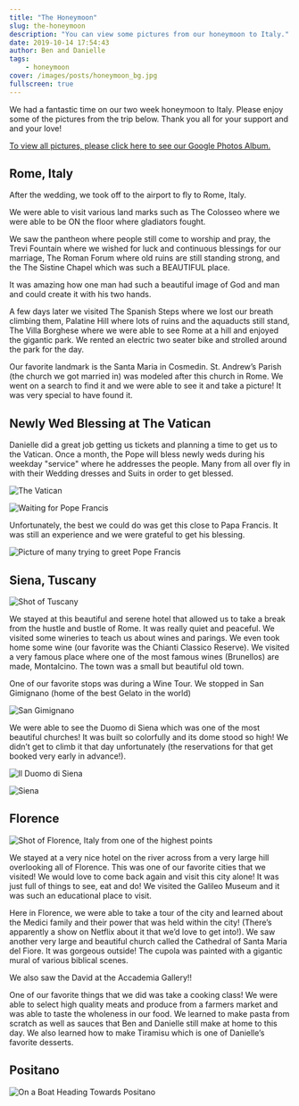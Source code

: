 ```yaml
---
title: "The Honeymoon"
slug: the-honeymoon
description: "You can view some pictures from our honeymoon to Italy."
date: 2019-10-14 17:54:43
author: Ben and Danielle
tags: 
    - honeymoon
cover: /images/posts/honeymoon_bg.jpg
fullscreen: true
---
```

We had a fantastic time on our two week honeymoon to Italy. Please enjoy some of the pictures from the trip below. Thank you all for your support and and your love!

[To view all pictures, please click here to see our Google Photos Album.](https://photos.app.goo.gl/5X2Zr6Adt1W6AbyaA) 

## Rome, Italy
After the wedding, we took off to the airport to fly to Rome, Italy. 

We were able to visit various land marks such as The Colosseo  where we were able to be ON the floor where gladiators fought.

We saw the pantheon where people still come to worship and pray, the Trevi Fountain where we wished for luck and continuous blessings for our marriage, The Roman Forum where old ruins are still standing strong, and the The Sistine Chapel which was such a BEAUTIFUL place.

It was amazing how one man had such a beautiful image of God and man and could create it with his two hands. 

A few days later we visited The Spanish Steps where we lost our breath climbing them, Palatine Hill where lots of ruins and the aquaducts still stand, The Villa Borghese where we were able to see Rome at a hill and enjoyed the gigantic park. We rented an electric two seater bike and strolled around the park for the day.

Our favorite landmark is the Santa Maria in Cosmedin. St. Andrew’s Parish (the church we got married in) was modeled after this church in Rome. We went on a search to find it and we were able to see it and take a picture! It was very special to have found it. 

## Newly Wed Blessing at The Vatican 
Danielle did a great job getting us tickets and planning a time to get us to the Vatican. Once a month, the Pope will bless newly weds during his weekday "service" where he addresses the people. Many from all over fly in with their Wedding dresses and Suits in order to get blessed.

![The Vatican](/images/posts/vatican.jpg)

![Waiting for Pope Francis](/images/posts/waiting_for_the_pope.jpg)

Unfortunately, the best we could do was get this close to Papa Francis. It was still an experience and we were grateful to get his blessing.

![Picture of many trying to greet Pope Francis](/images/posts/papa_francis.jpg)
## Siena, Tuscany
![Shot of Tuscany](/images/posts/tuscany.jpg)

We stayed at this beautiful and serene hotel that allowed us to take a break from the hustle and bustle of Rome. It was really quiet and peaceful. We visited some wineries to teach us about wines and parings. We even took home some wine (our favorite was the Chianti Classico Reserve). We visited a very famous place where one of the most famous wines (Brunellos) are made, Montalcino. The town was a small but beautiful old town. 

One of our favorite stops was during a Wine Tour. We stopped in San Gimignano (home of the best Gelato in the world)

![San Gimignano](/images/posts/san_gimignano.jpg)

We were able to see the Duomo di Siena which was one of the most beautiful churches! It was built so colorfully and its dome stood so high! We didn’t get to climb it that day unfortunately (the reservations for that get booked very early in advance!). 

![Il Duomo di Siena](/images/posts/duomo_siena.jpg)

![Siena](/images/posts/crypt_siena.jpg)

## Florence

![Shot of Florence, Italy from one of the highest points](/images/posts/florence.jpg)

We stayed at a very nice hotel on the river across from a very large hill overlooking all of Florence. This was one of our favorite cities that we visited! We would love to come back again and visit this city alone! It was just full of things to see, eat and do! We visited the Galileo Museum and it was such an educational place to visit. 

Here in Florence, we were able to take a tour of the city and learned about the Medici family and their power that was held within the city! (There’s apparently a show on Netflix about it that we’d love to get into!). We saw another very large and beautiful church called the Cathedral of Santa Maria del Fiore. It was gorgeous outside! The cupola was painted with a gigantic mural of various biblical scenes. 

We also saw the David at the Accademia Gallery!! 

One of our favorite things that we did was take a cooking class! We were able to select high quality meats and produce from a farmers market and was able to taste the wholeness in our food. We learned to make pasta from scratch as well as sauces that Ben and Danielle still make at home to this day. We also learned how to make Tiramisu which is one of Danielle’s favorite desserts. 

## Positano
![On a Boat Heading Towards Positano](/images/posts/honeymoon_cover.jpg)


